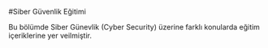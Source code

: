 #Siber Güvenlik Eğitimi

Bu bölümde Siber Günevlik (Cyber Security) üzerine farklı konularda eğitim içeriklerine yer veilmiştir.
